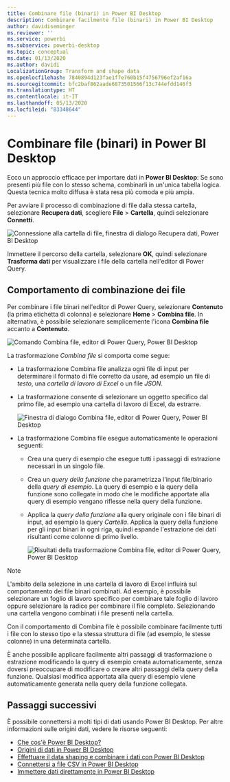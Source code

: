 ```yaml
---
title: Combinare file (binari) in Power BI Desktop
description: Combinare facilmente file (binari) in Power BI Desktop
author: davidiseminger
ms.reviewer: ''
ms.service: powerbi
ms.subservice: powerbi-desktop
ms.topic: conceptual
ms.date: 01/13/2020
ms.author: davidi
LocalizationGroup: Transform and shape data
ms.openlocfilehash: 7840894d123fae1f7e760b15f4756796ef2af16a
ms.sourcegitcommit: bfc2baf862aade6873501566f13c744efdd146f3
ms.translationtype: HT
ms.contentlocale: it-IT
ms.lasthandoff: 05/13/2020
ms.locfileid: "83348644"
---
```

# <a name="combine-files-binaries-in-power-bi-desktop"></a>Combinare file (binari) in Power BI Desktop

Ecco un approccio efficace per importare dati in **Power BI Desktop**: Se sono presenti più file con lo stesso schema, combinarli in un'unica tabella logica. Questa tecnica molto diffusa è stata resa più comoda e più ampia.

Per avviare il processo di combinazione di file dalla stessa cartella, selezionare **Recupera dati**, scegliere **File** > **Cartella**, quindi selezionare **Connetti**.

![Connessione alla cartella di file, finestra di dialogo Recupera dati, Power BI Desktop](media/desktop-combine-binaries/combine-binaries_1.png)

Immettere il percorso della cartella, selezionare **OK**, quindi selezionare **Trasforma dati** per visualizzare i file della cartella nell'editor di Power Query.

## <a name="combine-files-behavior"></a>Comportamento di combinazione dei file

Per combinare i file binari nell'editor di Power Query, selezionare **Contenuto** (la prima etichetta di colonna) e selezionare **Home** > **Combina file**. In alternativa, è possibile selezionare semplicemente l'icona **Combina file** accanto a **Contenuto**.

![Comando Combina file, editor di Power Query, Power BI Desktop](media/desktop-combine-binaries/combine-binaries_2a.png)

La trasformazione *Combina file* si comporta come segue:

* La trasformazione Combina file analizza ogni file di input per determinare il formato di file corretto da usare, ad esempio un file di *testo*, una *cartella di lavoro di Excel* o un file *JSON*.
* La trasformazione consente di selezionare un oggetto specifico dal primo file, ad esempio una cartella di lavoro di Excel, da estrarre.
  
  ![Finestra di dialogo Combina file, editor di Power Query, Power BI Desktop](media/desktop-combine-binaries/combine-binaries_3.png)
* La trasformazione Combina file esegue automaticamente le operazioni seguenti:
  
  * Crea una query di esempio che esegue tutti i passaggi di estrazione necessari in un singolo file.
  * Crea un *query della funzione* che parametrizza l'input file/binario della *query di esempio*. La query di esempio e la query della funzione sono collegate in modo che le modifiche apportate alla query di esempio vengano riflesse nella query della funzione.
  * Applica la *query della funzione* alla query originale con i file binari di input, ad esempio la query *Cartella*. Applica la query della funzione per gli input binari in ogni riga, quindi espande l'estrazione dei dati risultanti come colonne di primo livello.

    ![Risultati della trasformazione Combina file, editor di Power Query, Power BI Desktop](media/desktop-combine-binaries/combine-binaries_4.png)

> [!NOTE]
> L'ambito della selezione in una cartella di lavoro di Excel influirà sul comportamento dei file binari combinati. Ad esempio, è possibile selezionare un foglio di lavoro specifico per combinare tale foglio di lavoro oppure selezionare la radice per combinare il file completo. Selezionando una cartella vengono combinati i file presenti nella cartella. 

Con il comportamento di Combina file è possibile combinare facilmente tutti i file con lo stesso tipo e la stessa struttura di file (ad esempio, le stesse colonne) in una determinata cartella.

È anche possibile applicare facilmente altri passaggi di trasformazione o estrazione modificando la query di esempio creata automaticamente, senza doversi preoccupare di modificare o creare altri passaggi della query della funzione. Qualsiasi modifica apportata alla query di esempio viene automaticamente generata nella query della funzione collegata.

## <a name="next-steps"></a>Passaggi successivi

È possibile connettersi a molti tipi di dati usando Power BI Desktop. Per altre informazioni sulle origini dati, vedere le risorse seguenti:

* [Che cos'è Power BI Desktop?](../fundamentals/desktop-what-is-desktop.md)
* [Origini di dati in Power BI Desktop](../connect-data/desktop-data-sources.md)
* [Effettuare il data shaping e combinare i dati con Power BI Desktop](../connect-data/desktop-shape-and-combine-data.md)
* [Connettersi a file CSV in Power BI Desktop](../connect-data/desktop-connect-csv.md)
* [Immettere dati direttamente in Power BI Desktop](../connect-data/desktop-enter-data-directly-into-desktop.md)
